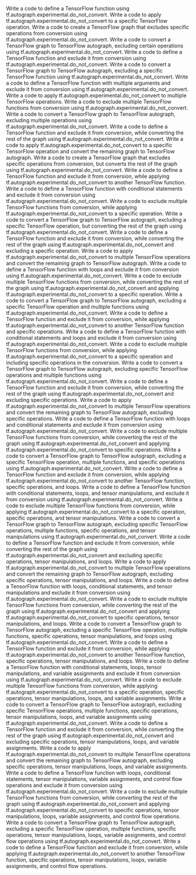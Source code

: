 Write a code to define a TensorFlow function using tf.autograph.experimental.do_not_convert.
Write a code to apply tf.autograph.experimental.do_not_convert to a specific TensorFlow operation.
Write a code to create a TensorFlow graph that excludes specific operations from conversion using tf.autograph.experimental.do_not_convert.
Write a code to convert a TensorFlow graph to TensorFlow autograph, excluding certain operations using tf.autograph.experimental.do_not_convert.
Write a code to define a TensorFlow function and exclude it from conversion using tf.autograph.experimental.do_not_convert.
Write a code to convert a TensorFlow graph to TensorFlow autograph, excluding a specific TensorFlow function using tf.autograph.experimental.do_not_convert.
Write a code to define a TensorFlow function with multiple arguments and exclude it from conversion using tf.autograph.experimental.do_not_convert.
Write a code to apply tf.autograph.experimental.do_not_convert to multiple TensorFlow operations.
Write a code to exclude multiple TensorFlow functions from conversion using tf.autograph.experimental.do_not_convert.
Write a code to convert a TensorFlow graph to TensorFlow autograph, excluding multiple operations using tf.autograph.experimental.do_not_convert.
Write a code to define a TensorFlow function and exclude it from conversion, while converting the rest of the graph using tf.autograph.experimental.do_not_convert.
Write a code to apply tf.autograph.experimental.do_not_convert to a specific TensorFlow operation and convert the remaining graph to TensorFlow autograph.
Write a code to create a TensorFlow graph that excludes specific operations from conversion, but converts the rest of the graph using tf.autograph.experimental.do_not_convert.
Write a code to define a TensorFlow function and exclude it from conversion, while applying tf.autograph.experimental.do_not_convert to another TensorFlow function.
Write a code to define a TensorFlow function with conditional statements and exclude it from conversion using tf.autograph.experimental.do_not_convert.
Write a code to exclude multiple TensorFlow functions from conversion, while applying tf.autograph.experimental.do_not_convert to a specific operation.
Write a code to convert a TensorFlow graph to TensorFlow autograph, excluding a specific TensorFlow operation, but converting the rest of the graph using tf.autograph.experimental.do_not_convert.
Write a code to define a TensorFlow function and exclude it from conversion, while converting the rest of the graph using tf.autograph.experimental.do_not_convert and excluding a specific operation.
Write a code to apply tf.autograph.experimental.do_not_convert to multiple TensorFlow operations and convert the remaining graph to TensorFlow autograph.
Write a code to define a TensorFlow function with loops and exclude it from conversion using tf.autograph.experimental.do_not_convert.
Write a code to exclude multiple TensorFlow functions from conversion, while converting the rest of the graph using tf.autograph.experimental.do_not_convert and applying tf.autograph.experimental.do_not_convert to a specific operation.
Write a code to convert a TensorFlow graph to TensorFlow autograph, excluding a specific TensorFlow operation and multiple functions using tf.autograph.experimental.do_not_convert.
Write a code to define a TensorFlow function and exclude it from conversion, while applying tf.autograph.experimental.do_not_convert to another TensorFlow function and specific operations.
Write a code to define a TensorFlow function with conditional statements and loops and exclude it from conversion using tf.autograph.experimental.do_not_convert.
Write a code to exclude multiple TensorFlow functions from conversion, while applying tf.autograph.experimental.do_not_convert to a specific operation and including specific operations in the conversion.
Write a code to convert a TensorFlow graph to TensorFlow autograph, excluding specific TensorFlow operations and multiple functions using tf.autograph.experimental.do_not_convert.
Write a code to define a TensorFlow function and exclude it from conversion, while converting the rest of the graph using tf.autograph.experimental.do_not_convert and excluding specific operations.
Write a code to apply tf.autograph.experimental.do_not_convert to multiple TensorFlow operations and convert the remaining graph to TensorFlow autograph, excluding specific operations.
Write a code to define a TensorFlow function with loops and conditional statements and exclude it from conversion using tf.autograph.experimental.do_not_convert.
Write a code to exclude multiple TensorFlow functions from conversion, while converting the rest of the graph using tf.autograph.experimental.do_not_convert and applying tf.autograph.experimental.do_not_convert to specific operations.
Write a code to convert a TensorFlow graph to TensorFlow autograph, excluding a specific TensorFlow operation, multiple functions, and specific operations using tf.autograph.experimental.do_not_convert.
Write a code to define a TensorFlow function and exclude it from conversion, while applying tf.autograph.experimental.do_not_convert to another TensorFlow function, specific operations, and loops.
Write a code to define a TensorFlow function with conditional statements, loops, and tensor manipulations, and exclude it from conversion using tf.autograph.experimental.do_not_convert.
Write a code to exclude multiple TensorFlow functions from conversion, while applying tf.autograph.experimental.do_not_convert to a specific operation, specific operations, and tensor manipulations.
Write a code to convert a TensorFlow graph to TensorFlow autograph, excluding specific TensorFlow operations, multiple functions, specific operations, and tensor manipulations using tf.autograph.experimental.do_not_convert.
Write a code to define a TensorFlow function and exclude it from conversion, while converting the rest of the graph using tf.autograph.experimental.do_not_convert and excluding specific operations, tensor manipulations, and loops.
Write a code to apply tf.autograph.experimental.do_not_convert to multiple TensorFlow operations and convert the remaining graph to TensorFlow autograph, excluding specific operations, tensor manipulations, and loops.
Write a code to define a TensorFlow function with loops, conditional statements, and tensor manipulations and exclude it from conversion using tf.autograph.experimental.do_not_convert.
Write a code to exclude multiple TensorFlow functions from conversion, while converting the rest of the graph using tf.autograph.experimental.do_not_convert and applying tf.autograph.experimental.do_not_convert to specific operations, tensor manipulations, and loops.
Write a code to convert a TensorFlow graph to TensorFlow autograph, excluding a specific TensorFlow operation, multiple functions, specific operations, tensor manipulations, and loops using tf.autograph.experimental.do_not_convert.
Write a code to define a TensorFlow function and exclude it from conversion, while applying tf.autograph.experimental.do_not_convert to another TensorFlow function, specific operations, tensor manipulations, and loops.
Write a code to define a TensorFlow function with conditional statements, loops, tensor manipulations, and variable assignments and exclude it from conversion using tf.autograph.experimental.do_not_convert.
Write a code to exclude multiple TensorFlow functions from conversion, while applying tf.autograph.experimental.do_not_convert to a specific operation, specific operations, tensor manipulations, loops, and variable assignments.
Write a code to convert a TensorFlow graph to TensorFlow autograph, excluding specific TensorFlow operations, multiple functions, specific operations, tensor manipulations, loops, and variable assignments using tf.autograph.experimental.do_not_convert.
Write a code to define a TensorFlow function and exclude it from conversion, while converting the rest of the graph using tf.autograph.experimental.do_not_convert and excluding specific operations, tensor manipulations, loops, and variable assignments.
Write a code to apply tf.autograph.experimental.do_not_convert to multiple TensorFlow operations and convert the remaining graph to TensorFlow autograph, excluding specific operations, tensor manipulations, loops, and variable assignments.
Write a code to define a TensorFlow function with loops, conditional statements, tensor manipulations, variable assignments, and control flow operations and exclude it from conversion using tf.autograph.experimental.do_not_convert.
Write a code to exclude multiple TensorFlow functions from conversion, while converting the rest of the graph using tf.autograph.experimental.do_not_convert and applying tf.autograph.experimental.do_not_convert to specific operations, tensor manipulations, loops, variable assignments, and control flow operations.
Write a code to convert a TensorFlow graph to TensorFlow autograph, excluding a specific TensorFlow operation, multiple functions, specific operations, tensor manipulations, loops, variable assignments, and control flow operations using tf.autograph.experimental.do_not_convert.
Write a code to define a TensorFlow function and exclude it from conversion, while applying tf.autograph.experimental.do_not_convert to another TensorFlow function, specific operations, tensor manipulations, loops, variable assignments, and control flow operations.